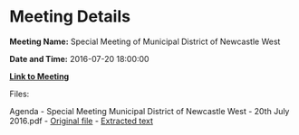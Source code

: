 # Meeting Details

**Meeting Name:** Special Meeting of Municipal District of Newcastle West

**Date and Time:** 2016-07-20 18:00:00

**[Link to Meeting](https://www.limerick.ie/council/whats-on/special-meeting-municipal-district-newcastle-west-3)**

Files: 

Agenda - Special Meeting Municipal District of Newcastle West - 20th July 2016.pdf - [Original file](https://www.limerick.ie/sites/default/files/media/documents/2017-06/Agenda.pdf) - [Extracted text](./Agenda%20-%20Special%20Meeting%20Municipal%20District%20of%20Newcastle%20West%20-%2020th%20July%202016.md)

